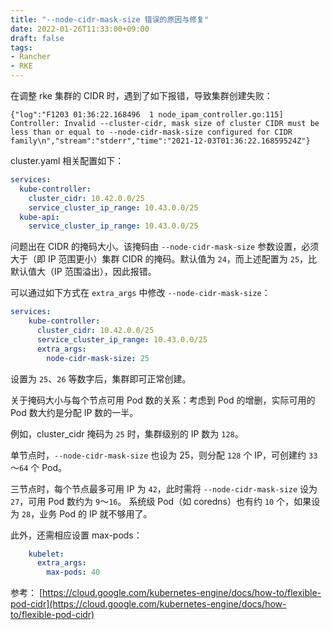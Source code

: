 ```yaml
---
title: "--node-cidr-mask-size 错误的原因与修复"
date: 2022-01-26T11:33:00+09:00
draft: false
tags: 
- Rancher
- RKE
---
```


在调整 rke 集群的 CIDR 时，遇到了如下报错，导致集群创建失败：

```log
{"log":"F1203 01:36:22.168496  1 node_ipam_controller.go:115] Controller: Invalid --cluster-cidr, mask size of cluster CIDR must be less than or equal to --node-cidr-mask-size configured for CIDR family\n","stream":"stderr","time":"2021-12-03T01:36:22.16859524Z"}
```

cluster.yaml 相关配置如下：

```yaml
services:
  kube-controller:
    cluster_cidr: 10.42.0.0/25
    service_cluster_ip_range: 10.43.0.0/25
  kube-api:
    service_cluster_ip_range: 10.43.0.0/25
```

问题出在 CIDR 的掩码大小。该掩码由 `--node-cidr-mask-size` 参数设置，必须大于（即 IP 范围更小）集群 CIDR 的掩码。默认值为 `24`，而上述配置为 `25`，比默认值大（IP 范围溢出），因此报错。

可以通过如下方式在 `extra_args` 中修改 `--node-cidr-mask-size`：

```yaml
services:
    kube-controller:
      cluster_cidr: 10.42.0.0/25
      service_cluster_ip_range: 10.43.0.0/25
      extra_args:
        node-cidr-mask-size: 25
```

设置为 `25`、`26` 等数字后，集群即可正常创建。

关于掩码大小与每个节点可用 Pod 数的关系：考虑到 Pod 的增删，实际可用的 Pod 数大约是分配 IP 数的一半。

例如，cluster_cidr 掩码为 `25` 时，集群级别的 IP 数为 `128`。

单节点时，`--node-cidr-mask-size` 也设为 25，则分配 `128` 个 IP，可创建约 `33`～`64` 个 Pod。

三节点时，每个节点最多可用 IP 为 `42`，此时需将 `--node-cidr-mask-size` 设为 `27`，可用 Pod 数约为 `9`～`16`。
系统级 Pod（如 coredns）也有约 `10` 个，如果设为 `28`，业务 Pod 的 IP 就不够用了。

此外，还需相应设置 max-pods：

```yaml
    kubelet:
      extra_args:
        max-pods: 40
```

参考：
[https://cloud.google.com/kubernetes-engine/docs/how-to/flexible-pod-cidr](https://cloud.google.com/kubernetes-engine/docs/how-to/flexible-pod-cidr)

